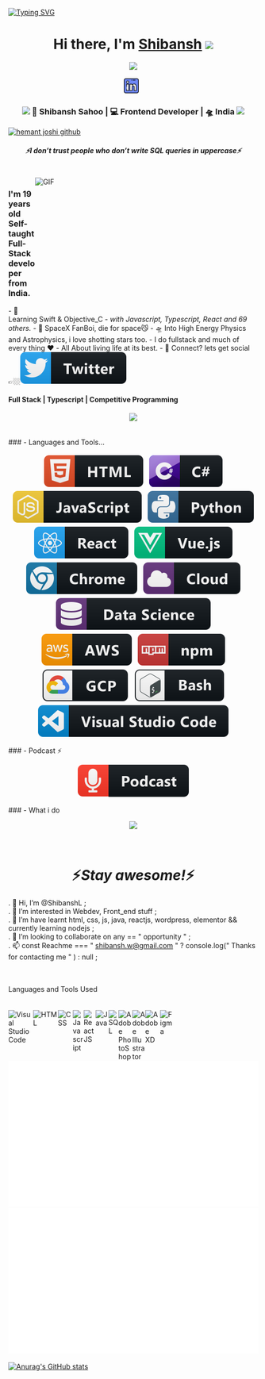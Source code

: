 [![Typing SVG](https://readme-typing-svg.herokuapp.com/?lines=Shibansh+Sahoo;Trying+to+change+the+world;One+language+at+a+time)](https://git.io/typing-svg)




<div align="center"> <h1>Hi there, I'm <a href="https://hemant.codes">Shibansh</a> <img src="https://media.giphy.com/media/hvRJCLFzcasrR4ia7z/giphy.gif" width="25px"> </h1> <img src="https://pronoun.cyou/x/y?subject=He&object=Him&height=20"> </div> <p align='center'> <a href="https://www.linkedin.com/in/shibansh-sahoo-a436061a3/"><img height="30" src="https://raw.githubusercontent.com/8bithemant/8bithemant/master/linkedin.png?raw=true"></a>&nbsp;&nbsp; 

<div align="center">
<h3><img src="https://media.giphy.com/media/WUlplcMpOCEmTGBtBW/giphy.gif" width="30"> 🙎 Shibansh Sahoo | 💻 Frontend Developer | 🛸 India <img src="https://media.giphy.com/media/WUlplcMpOCEmTGBtBW/giphy.gif" width="30"></h3> </div>

<a href="https://badges.pufler.dev/visits/bornmay/bornmay"> <img alt="hemant joshi github" src="https://badges.pufler.dev/visits/ShibanshL/ShibanshL"> </a> </p> <h5 align="center"> <i>⚡️I don’t trust people who don’t write SQL queries in uppercase⚡️</i> </h5> <br /> <img align="right" height="270px" width="450px" alt="GIF" src="https://media.giphy.com/media/3FjEPbKqEPhPpmC8uY/giphy.gif" /> <p align="center"> <h3> I'm 19 years old Self-taught Full-Stack developer from India.</h3> </p> - 🥀 Learning Swift & Objective_C - <i>with Javascript, Typescript, React and 69 others.</i> - 🔭 SpaceX FanBoi, die for space😼 - 🛸 Into High Energy Physics and Astrophysics, i love shotting stars too. - I do fullstack and much of every thing :heart: - All About living life at its best. - 💬 Connect? lets get social 👉🏼[<img src="https://raw.githubusercontent.com/8bithemant/8bithemant/master/svg/social/twitter.svg" >](https://twitter.com/_hemant_joshi) <p align="center"> <h4> Full Stack | Typescript | Competitive Programming </h4> </p> <!--  --> <p align="center" > <a href="https://github.com/anuraghazra/github-readme-stats"> <img  src="https://github-readme-stats.vercel.app/api?username=bornmay&&show_icons=true&theme=radical"/> </a> </p> <br /> ### - Languages and Tools... <p align="center"> <!-- For more icons please follow  https://github.com/MikeCodesDotNET/ColoredBadges --> <img src="https://raw.githubusercontent.com/8bithemant/8bithemant/master/svg/dev/languages/html.svg" alt="html" style="vertical-align:top; margin:4px"> <img src="https://raw.githubusercontent.com/8bithemant/8bithemant/master/svg/dev/languages/csharp.svg" alt="csharp" style="vertical-align:top; margin:4px"> <img src="https://raw.githubusercontent.com/8bithemant/8bithemant/master/svg/dev/languages/js.svg" alt="js" style="vertical-align:top; margin:4px"> <img src="https://raw.githubusercontent.com/8bithemant/8bithemant/master/svg/dev/languages/python.svg" alt="python" style="vertical-align:top; margin:4px"> <img src="https://raw.githubusercontent.com/8bithemant/8bithemant/master/svg/dev/frameworks/react.svg" alt="react" style="vertical-align:top; margin:4px"> <img src="https://raw.githubusercontent.com/8bithemant/8bithemant/master/svg/dev/frameworks/vue.svg" alt="vue" style="vertical-align:top; margin:4px"> <img src="https://raw.githubusercontent.com/8bithemant/8bithemant/master/svg/dev/misc/chrome.svg" alt="chrome" style="vertical-align:top; margin:4px"> <img src="https://raw.githubusercontent.com/8bithemant/8bithemant/master/svg/dev/misc/cloud.svg" alt="cloud" style="vertical-align:top; margin:4px"> <img src="https://raw.githubusercontent.com/8bithemant/8bithemant/master/svg/dev/misc/datascience.svg" alt="datascience" style="vertical-align:top; margin:4px"> <img src="https://raw.githubusercontent.com/8bithemant/8bithemant/master/svg/dev/services/aws.svg" alt="aws" style="vertical-align:top; margin:4px"> <img src="https://raw.githubusercontent.com/8bithemant/8bithemant/master/svg/dev/services/npm.svg" alt="npm" style="vertical-align:top; margin:4px"> <img src="https://raw.githubusercontent.com/8bithemant/8bithemant/master/svg/dev/services/gcp.svg" alt="gcp" style="vertical-align:top; margin:4px"> <img src="https://raw.githubusercontent.com/8bithemant/8bithemant/master/svg/dev/tools/bash.svg" alt="bash" style="vertical-align:top; margin:4px"> <img src="https://raw.githubusercontent.com/8bithemant/8bithemant/master/svg/dev/tools/visualstudio_code.svg" alt="vscode" style="vertical-align:top; margin:4px"> </p> <!-- ### - Blogs 🌱 --> <!-- <p align="center"> <a href="https://dev.to/hemant"> <img src="https://raw.githubusercontent.com/8bithemant/8bithemant/master/svg/blogs/devto.svg"> </a> </p> --> ### - Podcast ⚡️ <p align="center"> <img src="https://raw.githubusercontent.com/8bithemant/8bithemant/master/svg/streaming/podcast.svg"> </p> ### - What i do <br /> <p align="center"> <img src="https://media.giphy.com/media/f9XgHHnPnDjOF1hWpl/giphy.gif" /> </p> <br /> <h1 align='center'>⚡️<i>Stay awesome!</i>⚡️</h1>




. 👋 Hi, I’m @ShibanshL ;<br>
. 👀 I’m interested in Webdev, Front_end stuff ;<br>
. 🌱 I’m have learnt html, css, js, java, reactjs, wordpress, elementor && currently learning nodejs ;<br>
. 💞️ I’m looking to collaborate on any == " opportunity " ;<br>
. 📫 const Reachme === " shibansh.w@gmail.com " ? console.log(" Thanks for contacting me " ) : null ; <br>
<br><br>


Languages and Tools Used
<br>
<br>
<br>
<img align="left" alt="Visual Studio Code" width="50px " src="https://hoing.io/storage/2020/10/vscode-logo-2.png">
<img align="left" alt="HTML" width="50px" src="https://clipground.com/images/html-logo-png-3.png">
<img align="left" alt="CSS" width="30px" src="https://www.logolynx.com/images/logolynx/8f/8fb97dec724d750d2085173816712ffc.png">
<img align="left" alt="Javascript" width="22px" src="https://cdn.freelogovectors.net/wp-content/uploads/2020/11/javascript_logo.png">
<img align="left" alt="React JS" width="24px" src="https://ugross.gallerycdn.vsassets.io/extensions/ugross/vscode-react-snippets/1.3.0/1519481679046/Microsoft.VisualStudio.Services.Icons.Default">
<img align="left" alt="Java" width="26px" src="https://tinycode.hk/wp-content/uploads/2015/01/java-logo-png-300x300.png">
<img align="left" alt="SQL" width="20px" src="https://www.freeiconspng.com/uploads/sql-server-icon-png-29.png">
<img align="left" alt="Adobe PhotoShop" width="28px" src="https://logodownload.org/wp-content/uploads/2019/10/photoshop-logo-0.png">
<img align="left" alt="Adobe Illustrator" width="26px" src="https://images.vexels.com/media/users/3/162832/isolated/preview/b3a22210d5eef77d76bbaeca8dbcd1c6-adobe-ilustrador-ai-colorido---cone-by-vexels.png">
<img align="left" alt="Adobe XD" width="30px" src="https://cdn.freebiesupply.com/logos/thumbs/2x/adobe-xd-logo.png">
<img align="left" alt="Figma" width="26px" src="https://2.bp.blogspot.com/-KVFNcyNJpmc/XIe-Sqa674I/AAAAAAAAIuk/VRK5WWydfD4yjMq_AkU6B2h3WAROEvOMgCK4BGAYYCw/s1600/logo%2Bfigma%2Bicon.png" >

<br><br>


![](https://github.com/ShibanshL/My-Stats/blob/master/generated/languages.svg)
![](https://github.com/ShibanshL/My-Stats/blob/master/generated/overview.svg)



[![Anurag's GitHub stats](https://github-readme-stats.vercel.app/api?username=ShibanshL)](https://github.com/anuraghazra/github-readme-stats)


<!-- ![](https://github.com/ShibanshL/My_stats/blob/master/generated/overview.svg) ![](https://github.com/ShibanshL/My_stats/blob/master/generated/languages.svg)
 -->
